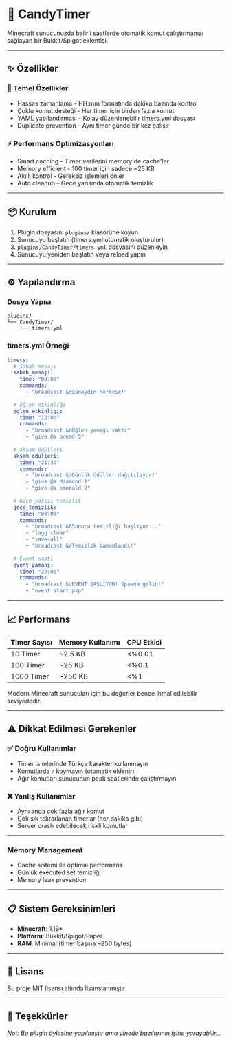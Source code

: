 # 🍭 CandyTimer

Minecraft sunucunuzda belirli saatlerde otomatik komut çalıştırmanızı sağlayan bir Bukkit/Spigot eklentisi.

---

## ✨ Özellikler

### 🎯 Temel Özellikler
- Hassas zamanlama - HH:mm formatında dakika bazında kontrol
- Çoklu komut desteği - Her timer için birden fazla komut
- YAML yapılandırması - Kolay düzenlenebilir timers.yml dosyası
- Duplicate prevention - Aynı timer günde bir kez çalışır

### ⚡ Performans Optimizasyonları
- Smart caching - Timer verilerini memory'de cache'ler
- Memory efficient - 100 timer için sadece ~25 KB
- Akıllı kontrol - Gereksiz işlemleri önler
- Auto cleanup - Gece yarısında otomatik temizlik
---

## 📦 Kurulum

1. Plugin dosyasını `plugins/` klasörüne koyun
2. Sunucuyu başlatın (timers.yml otomatik oluşturulur)
3. `plugins/CandyTimer/timers.yml` dosyasını düzenleyin
4. Sunucuyu yeniden başlatın veya reload yapın

---

## ⚙️ Yapılandırma

### Dosya Yapısı
```
plugins/
└── CandyTimer/
    └── timers.yml
```

### timers.yml Örneği
```yaml
timers:
  # Sabah mesajı
  sabah_mesaji:
    time: "09:00"
    commands:
      - "broadcast &eGünaydın herkese!"
 
  # Öğlen etkinliği
  oglen_etkinligi:
    time: "12:00"
    commands:
      - "broadcast &bÖğlen yemeği vakti"
      - "give @a bread 5"
       
  # Akşam ödülleri
  aksam_odulleri:
    time: "21:30"
    commands:
      - "broadcast &dGünlük ödüller dağıtılıyor!"
      - "give @a diamond 1"
      - "give @a emerald 2"
  
  # Gece yarısı temizlik
  gece_temizlik:
    time: "00:00"
    commands:
      - "broadcast &8Sunucu temizliği başlıyor..."
      - "lagg clear"
      - "save-all"
      - "broadcast &aTemizlik tamamlandı!"
  
  # Event saati
  event_zamani:
    time: "20:00"
    commands:
      - "broadcast &cEVENT BAŞLIYOR! Spawna gelin!"
      - "event start pvp"
```
---

## 📈 Performans

| Timer Sayısı | Memory Kullanımı | CPU Etkisi |
|--------------|------------------|------------|
| 10 Timer     | ~2.5 KB         | <%0.01     |
| 100 Timer    | ~25 KB          | <%0.1      |
| 1000 Timer   | ~250 KB         | <%1        |

Modern Minecraft sunucuları için bu değerler bence ihmal edilebilir seviyededir.

---

## ⚠️ Dikkat Edilmesi Gerekenler

### ✅ Doğru Kullanımlar
- Timer isimlerinde Türkçe karakter kullanmayın
- Komutlarda `/` koymayın (otomatik eklenir)
- Ağır komutları sunucunun peak saatlerinde çalıştırmayın

### ❌ Yanlış Kullanımlar
- Aynı anda çok fazla ağır komut
- Çok sık tekrarlanan timerlar (her dakika gibi)
- Server crash edebilecek riskli komutlar
---


### Memory Management
- Cache sistemi ile optimal performans
- Günlük executed set temizliği
- Memory leak prevention

---

## 📋 Sistem Gereksinimleri

- **Minecraft**: 1.19+
- **Platform**: Bukkit/Spigot/Paper
- **RAM**: Minimal (timer başına ~250 bytes)

---

## 📄 Lisans

Bu proje MIT lisansı altında lisanslanmıştır.

---

🙏 Teşekkürler
---
*Not: Bu plugin öylesine yapılmıştır ama yinede bazılarının işine yarayabilir...*